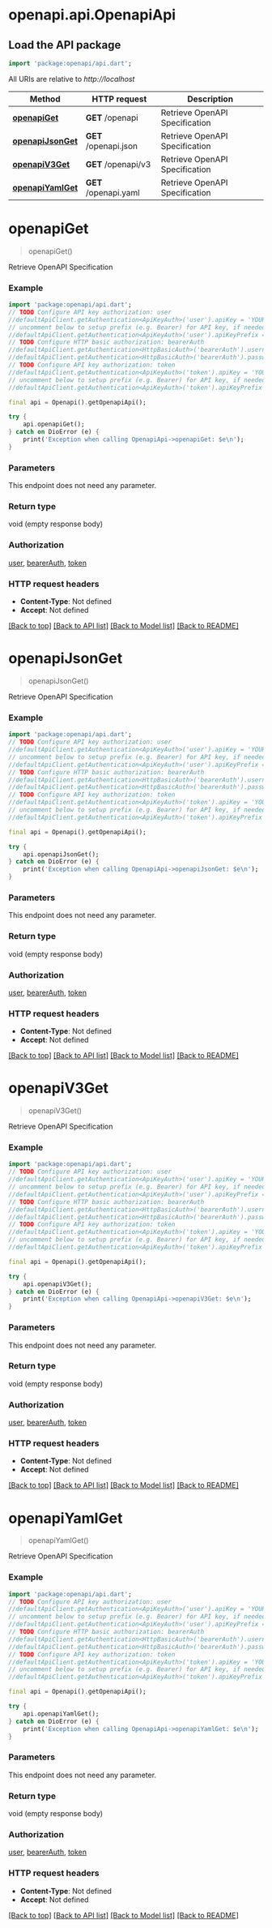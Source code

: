 # openapi.api.OpenapiApi

## Load the API package
```dart
import 'package:openapi/api.dart';
```

All URIs are relative to *http://localhost*

Method | HTTP request | Description
------------- | ------------- | -------------
[**openapiGet**](OpenapiApi.md#openapiget) | **GET** /openapi | Retrieve OpenAPI Specification
[**openapiJsonGet**](OpenapiApi.md#openapijsonget) | **GET** /openapi.json | Retrieve OpenAPI Specification
[**openapiV3Get**](OpenapiApi.md#openapiv3get) | **GET** /openapi/v3 | Retrieve OpenAPI Specification
[**openapiYamlGet**](OpenapiApi.md#openapiyamlget) | **GET** /openapi.yaml | Retrieve OpenAPI Specification


# **openapiGet**
> openapiGet()

Retrieve OpenAPI Specification

### Example
```dart
import 'package:openapi/api.dart';
// TODO Configure API key authorization: user
//defaultApiClient.getAuthentication<ApiKeyAuth>('user').apiKey = 'YOUR_API_KEY';
// uncomment below to setup prefix (e.g. Bearer) for API key, if needed
//defaultApiClient.getAuthentication<ApiKeyAuth>('user').apiKeyPrefix = 'Bearer';
// TODO Configure HTTP basic authorization: bearerAuth
//defaultApiClient.getAuthentication<HttpBasicAuth>('bearerAuth').username = 'YOUR_USERNAME'
//defaultApiClient.getAuthentication<HttpBasicAuth>('bearerAuth').password = 'YOUR_PASSWORD';
// TODO Configure API key authorization: token
//defaultApiClient.getAuthentication<ApiKeyAuth>('token').apiKey = 'YOUR_API_KEY';
// uncomment below to setup prefix (e.g. Bearer) for API key, if needed
//defaultApiClient.getAuthentication<ApiKeyAuth>('token').apiKeyPrefix = 'Bearer';

final api = Openapi().getOpenapiApi();

try {
    api.openapiGet();
} catch on DioError (e) {
    print('Exception when calling OpenapiApi->openapiGet: $e\n');
}
```

### Parameters
This endpoint does not need any parameter.

### Return type

void (empty response body)

### Authorization

[user](../README.md#user), [bearerAuth](../README.md#bearerAuth), [token](../README.md#token)

### HTTP request headers

 - **Content-Type**: Not defined
 - **Accept**: Not defined

[[Back to top]](#) [[Back to API list]](../README.md#documentation-for-api-endpoints) [[Back to Model list]](../README.md#documentation-for-models) [[Back to README]](../README.md)

# **openapiJsonGet**
> openapiJsonGet()

Retrieve OpenAPI Specification

### Example
```dart
import 'package:openapi/api.dart';
// TODO Configure API key authorization: user
//defaultApiClient.getAuthentication<ApiKeyAuth>('user').apiKey = 'YOUR_API_KEY';
// uncomment below to setup prefix (e.g. Bearer) for API key, if needed
//defaultApiClient.getAuthentication<ApiKeyAuth>('user').apiKeyPrefix = 'Bearer';
// TODO Configure HTTP basic authorization: bearerAuth
//defaultApiClient.getAuthentication<HttpBasicAuth>('bearerAuth').username = 'YOUR_USERNAME'
//defaultApiClient.getAuthentication<HttpBasicAuth>('bearerAuth').password = 'YOUR_PASSWORD';
// TODO Configure API key authorization: token
//defaultApiClient.getAuthentication<ApiKeyAuth>('token').apiKey = 'YOUR_API_KEY';
// uncomment below to setup prefix (e.g. Bearer) for API key, if needed
//defaultApiClient.getAuthentication<ApiKeyAuth>('token').apiKeyPrefix = 'Bearer';

final api = Openapi().getOpenapiApi();

try {
    api.openapiJsonGet();
} catch on DioError (e) {
    print('Exception when calling OpenapiApi->openapiJsonGet: $e\n');
}
```

### Parameters
This endpoint does not need any parameter.

### Return type

void (empty response body)

### Authorization

[user](../README.md#user), [bearerAuth](../README.md#bearerAuth), [token](../README.md#token)

### HTTP request headers

 - **Content-Type**: Not defined
 - **Accept**: Not defined

[[Back to top]](#) [[Back to API list]](../README.md#documentation-for-api-endpoints) [[Back to Model list]](../README.md#documentation-for-models) [[Back to README]](../README.md)

# **openapiV3Get**
> openapiV3Get()

Retrieve OpenAPI Specification

### Example
```dart
import 'package:openapi/api.dart';
// TODO Configure API key authorization: user
//defaultApiClient.getAuthentication<ApiKeyAuth>('user').apiKey = 'YOUR_API_KEY';
// uncomment below to setup prefix (e.g. Bearer) for API key, if needed
//defaultApiClient.getAuthentication<ApiKeyAuth>('user').apiKeyPrefix = 'Bearer';
// TODO Configure HTTP basic authorization: bearerAuth
//defaultApiClient.getAuthentication<HttpBasicAuth>('bearerAuth').username = 'YOUR_USERNAME'
//defaultApiClient.getAuthentication<HttpBasicAuth>('bearerAuth').password = 'YOUR_PASSWORD';
// TODO Configure API key authorization: token
//defaultApiClient.getAuthentication<ApiKeyAuth>('token').apiKey = 'YOUR_API_KEY';
// uncomment below to setup prefix (e.g. Bearer) for API key, if needed
//defaultApiClient.getAuthentication<ApiKeyAuth>('token').apiKeyPrefix = 'Bearer';

final api = Openapi().getOpenapiApi();

try {
    api.openapiV3Get();
} catch on DioError (e) {
    print('Exception when calling OpenapiApi->openapiV3Get: $e\n');
}
```

### Parameters
This endpoint does not need any parameter.

### Return type

void (empty response body)

### Authorization

[user](../README.md#user), [bearerAuth](../README.md#bearerAuth), [token](../README.md#token)

### HTTP request headers

 - **Content-Type**: Not defined
 - **Accept**: Not defined

[[Back to top]](#) [[Back to API list]](../README.md#documentation-for-api-endpoints) [[Back to Model list]](../README.md#documentation-for-models) [[Back to README]](../README.md)

# **openapiYamlGet**
> openapiYamlGet()

Retrieve OpenAPI Specification

### Example
```dart
import 'package:openapi/api.dart';
// TODO Configure API key authorization: user
//defaultApiClient.getAuthentication<ApiKeyAuth>('user').apiKey = 'YOUR_API_KEY';
// uncomment below to setup prefix (e.g. Bearer) for API key, if needed
//defaultApiClient.getAuthentication<ApiKeyAuth>('user').apiKeyPrefix = 'Bearer';
// TODO Configure HTTP basic authorization: bearerAuth
//defaultApiClient.getAuthentication<HttpBasicAuth>('bearerAuth').username = 'YOUR_USERNAME'
//defaultApiClient.getAuthentication<HttpBasicAuth>('bearerAuth').password = 'YOUR_PASSWORD';
// TODO Configure API key authorization: token
//defaultApiClient.getAuthentication<ApiKeyAuth>('token').apiKey = 'YOUR_API_KEY';
// uncomment below to setup prefix (e.g. Bearer) for API key, if needed
//defaultApiClient.getAuthentication<ApiKeyAuth>('token').apiKeyPrefix = 'Bearer';

final api = Openapi().getOpenapiApi();

try {
    api.openapiYamlGet();
} catch on DioError (e) {
    print('Exception when calling OpenapiApi->openapiYamlGet: $e\n');
}
```

### Parameters
This endpoint does not need any parameter.

### Return type

void (empty response body)

### Authorization

[user](../README.md#user), [bearerAuth](../README.md#bearerAuth), [token](../README.md#token)

### HTTP request headers

 - **Content-Type**: Not defined
 - **Accept**: Not defined

[[Back to top]](#) [[Back to API list]](../README.md#documentation-for-api-endpoints) [[Back to Model list]](../README.md#documentation-for-models) [[Back to README]](../README.md)


